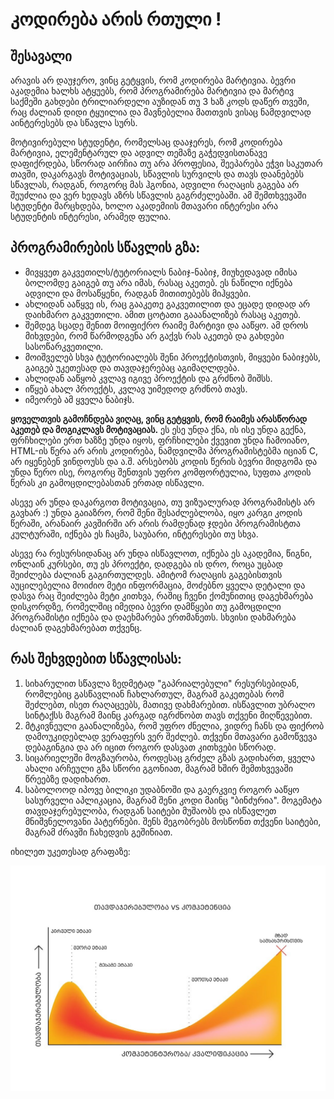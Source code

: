 # კოდირება არის რთული !

## შესავალი

არავის არ დაუჯერო, ვინც გეტყვის, რომ კოდირება მარტივია. ბევრი აკადემია ხალხს ატყუებს, რომ პროგრამირება მარტივია და მარტივ საქმეში გახდები ტრილიარდელი აუზიდან თუ 3 ხაზ კოდს დაწერ თვეში, რაც ძალიან დიდი ტყუილია და მავნებელია მათთვის ვისაც ნამდვილად აინტერესებს და სწავლა სურს.

მოტივირებული სტუდენტი, რომელსაც დააჯერეს, რომ კოდირება მარტივია, ელემენტარულ და ადვილ თემაზე გაჭედვისთანავე დაფიქრდება, სწორად აირჩია თუ არა პროფესია, შეეპარება ეჭვი საკუთარ თავში, დაკარგავს მოტივაციას, სწავლის სურვილს და თავს დაანებებს სწავლას, რადგან, როგორც მას ჰგონია, ადვილი რაღაცის გაგება არ შეუძლია და ვერ ხედავს აზრს სწავლის გაგრძელებაში. ამ შემთხვევაში სტუდენტი მარცხდება, ხოლო აკადემიის მთავარი ინტერესი არა სტუდენტის ინტერესი, არამედ ფულია.

## პროგრამირების სწავლის გზა:

- მივყვეთ გაკვეთილს/ტუტორიალს ნაბიჯ-ნაბიჯ, მიუხედავად იმისა ბოლომდე გაიგებ თუ არა იმას, რასაც აკეთებ. ეს ნაწილი იქნება ადვილი და მოსაწყენი, რადგან მითითებებს მიჰყვები.
- ახლიდან ააწყვე ის, რაც გააკეთე გაკვეთილით და ეცადე დიდად არ დაიხმარო გაკვეთილი. ამით ცოტათი გააანალიზებ რასაც აკეთებ.
- შემდეგ სცადე შენით მოიფიქრო რაიმე მარტივი და ააწყო. ამ დროს მიხვდები, რომ წარმოდგენა არ გაქვს რას აკეთებ და გახდები სასოწარკვეთილი.
- მოიშველებ სხვა ტუტორიალებს შენი პროექტისთვის, მიყვები ნაბიჯებს, გაიგებ უკეთესად და თავდაჯერებაც აგიმაღლდება.
- ახლიდან ააწყობ კვლავ იგივე პროექტის და გრძნობ შიშსს.
- იწყებ ახალ პროექტს, კვლავ უიმედოდ გრძნობ თავს.
- იმეორებ ამ ყველა ნაბიჯს.

**ყოველთვის გამოჩნდება ვიღაც, ვინც გეტყვის, რომ რაიმეს არასწორად აკეთებ და მოგიკლავს მოტივაციას.** ეს ესე უნდა ქნა, ის ისე უნდა გექნა, ფრჩხილები ერთ ხაზზე უნდა იყოს, ფრჩხილები ქვევით უნდა ჩამოიანო, HTML-ის წერა არ არის კოდირება, ნამდვილმა პროგრამისტებმა იციან C, არ იყენებენ ვინდოუსს და ა.შ. არსებობს კოდის წერის ბევრი მიდგომა და უნდა წერო ისე, როგორც შენთვის უფრო კომფორტულია, სუფთა კოდის წერას კი გამოცდილებასთან ერთად ისწავლი.

ასევე არ უნდა დაკარგოთ მოტივაცია, თუ ვიზუალურად პროგრამისტს არ გავხარ :) უნდა გაიაზრო, რომ შენი შესაძლებლობა, იყო კარგი კოდის წერაში, არანაირ კავშირში არ არის რამდენად ჯდები პროგრამისტთა კულტურაში, იქნება ეს ჩაცმა, საუბარი, ინტერესები თუ სხვა.

ასევე რა რესურსიდანაც არ უნდა ისწავლოთ, იქნება ეს აკადემია, წიგნი, ონლაინ კურსები, თუ ეს პროექტი, დადგება ის დრო, როცა უცბად შეიძლება ძალიან გაგირთულდეს. ამიტომ რაღაცის გაგებისთვის აუცილებელია მოიძიო მეტი ინფორმაცია, მოძებნო ყველა დეტალი და დასვა რაც შეიძლება მეტი კითხვა, რაშიც ჩვენი ქომუნითიც დაგეხმარება დისკორდზე, რომელშიც იმედია ბევრი დამწყები თუ გამოცდილი პროგრამისტი იქნება და დაეხმარება ერთმანეთს. სხვისი დახმარება ძალიან დაგეხმარებათ თქვენც.


## რას შეხვდებით სწავლისას:

1. სიხარულით სწავლა ზედმეტად "გაპრიალებული" რესურსებიდან, რომლებიც გასწავლიან ჩახლართულ, მაგრამ გაკეთებას რომ შეძლებთ, ისეთ რაღაცეებს, მათივე დახმარებით. ისწავლით უბრალო სინტაქსს მაგრამ მაინც კარგად იგრძნობთ თავს თქვენი მიღწევებით.
2. მტკივნეული გაანალიზება, რომ უფრო ძნელია, ვიდრე ჩანს და ფიქრობ დამოუკიდებლად ვერაფერს ვერ შეძლებ. თქვენი მთავარი გამოწვევა დებაგინგია და არ იცით როგორ დასვათ კითხვები სწორად.
3. სიცარიელეში მოგზაურობა, როდესაც გრძელ გზას გადიხართ, ყველა ახალი არჩეული გზა სწორი გგონიათ, მაგრამ ხშირ შემთხვევაში წრეებზე დადიხართ.
4. საბოლოოდ იპოვე ბილიკი უდაბნოში და გაერკვიე როგორ ააწყო სასურველი აპლიკაცია, მაგრამ შენი კოდი მაინც "ბინძურია". მოგემატა თავდაჯერებულობა, რადგან საიტები მუშაობს და ისწავლეთ მნიშვნელოვანი პატერნები. შენს მეგობრებს მოსწონთ თქვენი საიტები, მაგრამ ძრავში ჩახედვის გეშინიათ.

იხილეთ უკეთესად გრაფაზე:

![graph](https://raw.githubusercontent.com/XazyProject/masala/main/fundamentalebi/1_gacnoba/kodireba_aris_rtuli-imgs/01.png)

